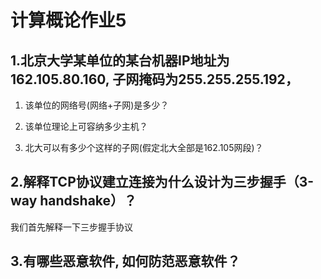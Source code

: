 # 计算概论作业5

## 1.北京大学某单位的某台机器IP地址为162.105.80.160, 子网掩码为255.255.255.192，

1) 该单位的网络号(网络+子网)是多少？

2) 该单位理论上可容纳多少主机？

3) 北大可以有多少个这样的子网(假定北大全部是162.105网段)？

## 2.解释TCP协议建立连接为什么设计为三步握手（3-way handshake）？

我们首先解释一下三步握手协议



## 3.有哪些恶意软件, 如何防范恶意软件？

